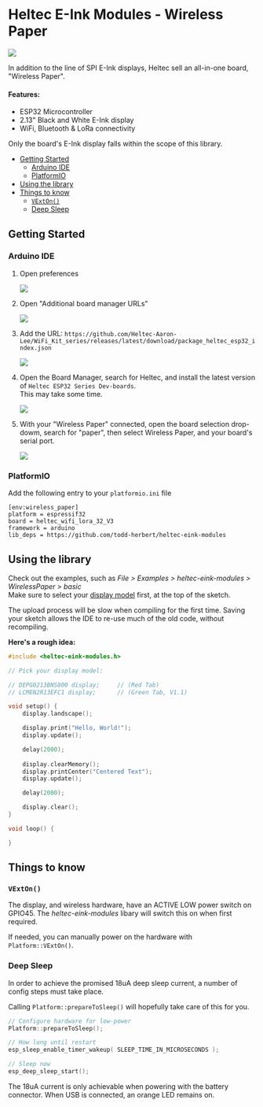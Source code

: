 # Heltec E-Ink Modules - Wireless Paper

![](promo.jpg)

In addition to the line of SPI E-Ink displays, Heltec sell an all-in-one board, "Wireless Paper".

#### Features:
  * ESP32 Microcontroller
  * 2.13" Black and White E-Ink display
  * WiFi, Bluetooth & LoRa connectivity

Only the board's E-Ink display falls within the scope of this library.

- [Getting Started](#getting-started)
  - [Arduino IDE](#arduino-ide)
  - [PlatformIO](#platformio)
- [Using the library](#using-the-library)
- [Things to know](#things-to-know)
  - [`VExtOn()`](#vexton)
  - [Deep Sleep](#deep-sleep)


## Getting Started

### Arduino IDE

1. Open preferences 

    ![](ArduinoIDE/prefs.jpg)

2. Open "Additional board manager URLs"

    ![](ArduinoIDE/urls1.jpg)

3. Add the URL: `https://github.com/Heltec-Aaron-Lee/WiFi_Kit_series/releases/latest/download/package_heltec_esp32_index.json`

    ![](ArduinoIDE/urls2.jpg)

4. Open the Board Manager, search for Heltec, and install the latest version of `Heltec ESP32 Series Dev-boards`. <br />
This may take some time.

    ![](ArduinoIDE/board_manager.jpg)

5. With your "Wireless Paper" connected, open the board selection drop-dowm, search for "paper", then select Wireless Paper, and your board's serial port.

    ![](ArduinoIDE/select_board.jpg)

### PlatformIO

Add the following entry to your `platformio.ini` file

```
[env:wireless_paper]
platform = espressif32
board = heltec_wifi_lora_32_V3
framework = arduino
lib_deps = https://github.com/todd-herbert/heltec-eink-modules
```

## Using the library

Check out the examples, such as *File > Examples > heltec-eink-modules > WirelessPaper > basic* <br />
Make sure to select your [display model](/docs/README.md#wireless-paper) first, at the top of the sketch.

The upload process will be slow when compiling for the first time. Saving your sketch allows the IDE to re-use much of the old code, without recompiling.

**Here's a rough idea:**
```cpp
#include <heltec-eink-modules.h>

// Pick your display model:

// DEPG0213BNS800 display;     // (Red Tab)
// LCMEN2R13EFC1 display;      // (Green Tab, V1.1)

void setup() {
    display.landscape();

    display.print("Hello, World!");
    display.update();

    delay(2000);
    
    display.clearMemory();
    display.printCenter("Centered Text");
    display.update();

    delay(2000);

    display.clear();
}

void loop() {

}
```

## Things to know

### `VExtOn()`
The display, and wireless hardware, have an ACTIVE LOW power switch on GPIO45. 
The *heltec-eink-modules* libary will switch this on when first required.

If needed, you can manually power on the hardware with `Platform::VExtOn()`.

### Deep Sleep
In order to achieve the promised 18uA deep sleep current, a number of config steps must take place.

Calling `Platform::prepareToSleep()` will hopefully take care of this for you.

```cpp
// Configure hardware for low-power
Platform::prepareToSleep();

// How long until restart
esp_sleep_enable_timer_wakeup( SLEEP_TIME_IN_MICROSECONDS );

// Sleep now
esp_deep_sleep_start();
```

The 18uA current is only achievable when powering with the battery connector. When USB is connected, an orange LED remains on.

